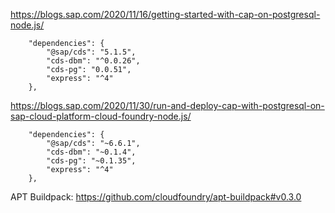 https://blogs.sap.com/2020/11/16/getting-started-with-cap-on-postgresql-node.js/
```
    "dependencies": {
        "@sap/cds": "5.1.5",
        "cds-dbm": "^0.0.26",
        "cds-pg": "0.0.51",
        "express": "^4"
    },
```

https://blogs.sap.com/2020/11/30/run-and-deploy-cap-with-postgresql-on-sap-cloud-platform-cloud-foundry-node.js/
```
    "dependencies": {
        "@sap/cds": "~6.6.1",
        "cds-dbm": "~0.1.4",
        "cds-pg": "~0.1.35",
        "express": "^4"
    },
```
APT Buildpack: https://github.com/cloudfoundry/apt-buildpack#v0.3.0
